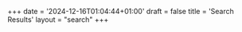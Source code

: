 +++
date = '2024-12-16T01:04:44+01:00'
draft = false
title = 'Search Results'
layout = "search"
+++
